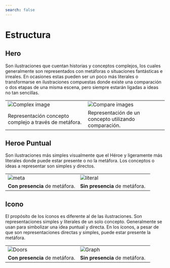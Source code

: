 ```yaml
---
search: false
---
```


# Estructura

## Hero
Son ilustraciones que cuentan historias y conceptos complejos, los cuales generalmente son representados con metáforas o situaciones fantásticas e irreales. En ocasiones estas pueden ser un poco más literales o transformarse en ilustraciones compuestas donde existe una comparación o dos etapas de una misma escena, pero siempre estarán ligadas a ideas no tan sencillas.

<table>
<tr>
<td>
<img src="https://cloud.modyocdn.com/uploads/bd5c5587-549c-48e6-a7f5-119853d9365f/original/complex.png" alt="Complex image" class="img-fluid">
</td>
<td>
<img src="https://cloud.modyocdn.com/uploads/aeff31a3-4f5f-4371-afa8-fb82668e5a69/original/vsImage.png" alt="Compare images" class="img-fluid">
</td>
</tr>
<tr>
<td>
Representación concepto complejo a través de metáfora.
</td>
<td>
Representación de un concepto utilizando comparación.
</td>
</tr>
</table>

## Heroe Puntual
Son ilustraciones más simples visualmente que el Héroe y ligeramente más literales donde puede estar presente o no la metáfora. Los conceptos o ideas a representar son simples y directos.

<table>
<tr>
<td style="width:50%;">
<img src="https://cloud.modyocdn.com/uploads/68d73193-39c6-49f7-9313-188df1a99ad3/original/planta_celular-min.png" alt="meta" class="img-fluid mt-3" style="max-height:280px;">
</td>
<td>
<img src="https://cloud.modyocdn.com/uploads/3d9d3142-4118-48f9-ae7d-71820b2184b6/original/saludo_sin_fondo-min.png" alt="literal" class="img-fluid" style="max-width:400px;">
</td>
</tr>
<tr>
<td>
<b>Con presencia</b> de metáfora.
</td>
<td>
<b>Sin presencia</b> de metáfora.
</td>
</tr>
</table>

## Icono
El propósito de los íconos es diferente al de las ilustraciones. Son representaciones simples y literales de un solo concepto. Generalmente se usan para simbolizar una idea puntual y directa.
En los íconos, a pesar de que son representaciones directas y simples, puede estar presente la metáfora.


<table>
<tr>
<td style="width:50%;">
<img src="https://cloud.modyocdn.com/uploads/da1334c5-971c-451b-8a45-e8af5b6c7bea/original/doors-min.png" alt="Doors" style="max-width:320px">
</td>
<td>
<img src="https://cloud.modyocdn.com/uploads/7deecbdc-f810-4850-b986-7d87831ae88e/original/graph-min.png" alt="Graph" style="max-width:320px">
</td>
</tr>
<tr>
<td>
<b>Con presencia</b> de metáfora.
</td>
<td>
<b>Sin presencia</b> de metáfora.
</td>
</tr>
</table>